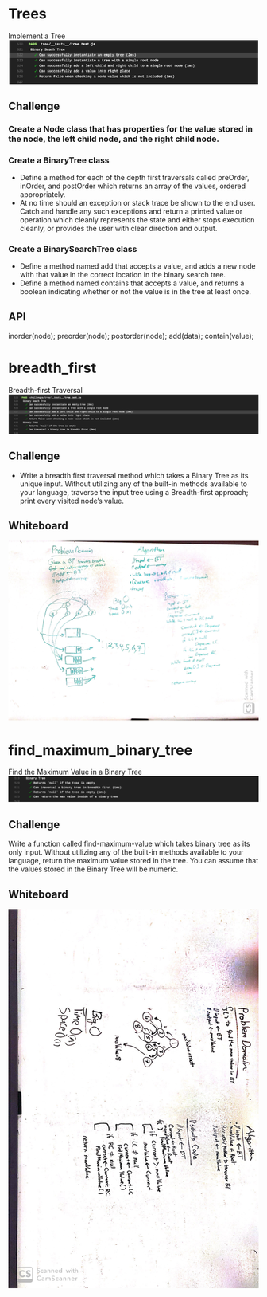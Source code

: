 # Trees
Implement a Tree
![Travis](./tree.png)

## Challenge
### Create a Node class that has properties for the value stored in the node, the left child node, and the right child node.
### Create a BinaryTree class
* Define a method for each of the depth first traversals called preOrder, inOrder, and postOrder which returns an array of the values, ordered appropriately.
* At no time should an exception or stack trace be shown to the end user. Catch and handle any such exceptions and return a printed value or operation which cleanly represents the state and either stops execution cleanly, or provides the user with clear direction and output.

### Create a BinarySearchTree class
* Define a method named add that accepts a value, and adds a new node with that value in the correct location in the binary search tree.
* Define a method named contains that accepts a value, and returns a boolean indicating whether or not the value is in the tree at least once.

## API
inorder(node);
preorder(node);
postorder(node);
add(data);
contain(value);


# breadth_first
Breadth-first Traversal
![](./breadthfirst.png)

## Challenge
* Write a breadth first traversal method which takes a Binary Tree as its unique input. Without utilizing any of the built-in methods available to your language, traverse the input tree using a Breadth-first approach; print every visited node’s value.


## Whiteboard
![](./breadth.jpeg)

# find_maximum_binary_tree
Find the Maximum Value in a Binary Tree
![](./max.png)

## Challenge
Write a function called find-maximum-value which takes binary tree as its only input. Without utilizing any of the built-in methods available to your language, return the maximum value stored in the tree. You can assume that the values stored in the Binary Tree will be numeric.

## Whiteboard
![](./max.jpeg)

